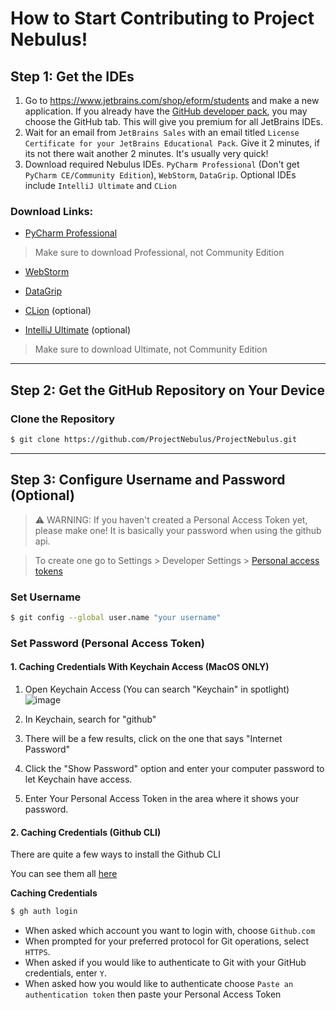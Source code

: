 # How to Start Contributing to Project Nebulus!

## Step 1: Get the IDEs
1) Go to https://www.jetbrains.com/shop/eform/students and make a new application. If you already have the [GitHub developer pack](https://education.github.com/pack), you may choose the GitHub tab. This will give you premium for all JetBrains IDEs.
2) Wait for an email from `JetBrains Sales` with an email titled `License Certificate for your JetBrains Educational Pack`. Give it 2 minutes, if its not there wait another 2 minutes. It's usually very quick!
3) Download required Nebulus IDEs. `PyCharm Professional` (Don't get `PyCharm CE/Community Edition`), `WebStorm`, `DataGrip`. Optional IDEs include `IntelliJ Ultimate` and `CLion`

### Download Links:

- [PyCharm Professional](https://www.jetbrains.com/pycharm/download/)

> Make sure to download Professional, not Community Edition
 
- [WebStorm](https://www.jetbrains.com/webstorm/download/)

- [DataGrip](https://www.jetbrains.com/datagrip/download/)

- [CLion](https://www.jetbrains.com/clion/download/) (optional)

- [IntelliJ Ultimate](https://www.jetbrains.com/intellij/download/) (optional)

> Make sure to download Ultimate, not Community Edition

--- 

## Step 2: Get the GitHub Repository on Your Device

### Clone the Repository

```bash
$ git clone https://github.com/ProjectNebulus/ProjectNebulus.git
```
---
## Step 3: Configure Username and Password (Optional)

>⚠ WARNING: If you haven't created a Personal Access Token yet, please make one! It is basically your password when using the github api. 

> To create one go to Settings > Developer Settings > [Personal access tokens](https://github.com/settings/tokens)


### Set Username
```bash
$ git config --global user.name "your username"
```
### Set Password (Personal Access Token)

#### 1. Caching Credentials With Keychain Access (MacOS ONLY)

1. Open Keychain Access (You can search "Keychain" in spotlight) 
![image](https://user-images.githubusercontent.com/76001641/149199644-91155da4-2cff-46cd-87fa-dd115a459e79.png)
2. In Keychain, search for "github"

3. There will be a few results, click on the one that says "Internet Password"


4. Click the "Show Password" option and enter your computer password to let Keychain have access.

5) Enter Your Personal Access Token in the area where it shows your password.

#### 2. Caching Credentials (Github CLI)

There are quite a few ways to install the Github CLI

You can see them all [here](https://cli.github.com/manual/installation)

__Caching Credentials__
```bash
$ gh auth login
```
- When asked which account you want to login with, choose `Github.com`
- When prompted for your preferred protocol for Git operations, select `HTTPS`.
- When asked if you would like to authenticate to Git with your GitHub credentials, enter `Y`.
- When asked how you would like to authenticate choose `Paste an authentication token` then paste your Personal Access Token
